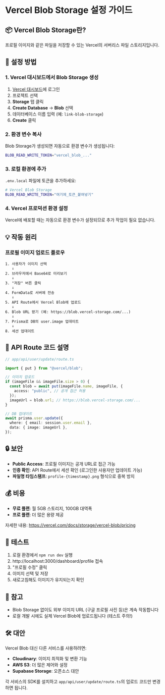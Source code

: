 # Vercel Blob Storage 설정 가이드

## 📦 Vercel Blob Storage란?

프로필 이미지와 같은 파일을 저장할 수 있는 Vercel의 서버리스 파일 스토리지입니다.

## 🚀 설정 방법

### 1. Vercel 대시보드에서 Blob Storage 생성

1. [Vercel 대시보드](https://vercel.com/dashboard)에 로그인
2. 프로젝트 선택
3. **Storage** 탭 클릭
4. **Create Database** → **Blob** 선택
5. 데이터베이스 이름 입력 (예: `link-blob-storage`)
6. **Create** 클릭

### 2. 환경 변수 복사

Blob Storage가 생성되면 자동으로 환경 변수가 생성됩니다:

```bash
BLOB_READ_WRITE_TOKEN="vercel_blob_..."
```

### 3. 로컬 환경에 추가

`.env.local` 파일에 토큰을 추가하세요:

```bash
# Vercel Blob Storage
BLOB_READ_WRITE_TOKEN="여기에_토큰_붙여넣기"
```

### 4. Vercel 프로덕션 환경 설정

Vercel에 배포할 때는 자동으로 환경 변수가 설정되므로 추가 작업이 필요 없습니다.

## 💡 작동 원리

### 프로필 이미지 업로드 플로우

```
1. 사용자가 이미지 선택
   ↓
2. 브라우저에서 Base64로 미리보기
   ↓
3. "저장" 버튼 클릭
   ↓
4. FormData로 서버에 전송
   ↓
5. API Route에서 Vercel Blob에 업로드
   ↓
6. Blob URL 받기 (예: https://blob.vercel-storage.com/...)
   ↓
7. Prisma로 DB의 user.image 업데이트
   ↓
8. 세션 업데이트
```

## 📝 API Route 코드 설명

```typescript
// app/api/user/update/route.ts

import { put } from "@vercel/blob";

// 이미지 업로드
if (imageFile && imageFile.size > 0) {
  const blob = await put(imageFile.name, imageFile, {
    access: "public", // 공개 접근 허용
  });
  imageUrl = blob.url; // https://blob.vercel-storage.com/...
}

// DB 업데이트
await prisma.user.update({
  where: { email: session.user.email },
  data: { image: imageUrl },
});
```

## 🔒 보안

- **Public Access**: 프로필 이미지는 공개 URL로 접근 가능
- **인증 확인**: API Route에서 세션 확인 (로그인한 사용자만 업데이트 가능)
- **파일명 타임스탬프**: `profile-{timestamp}.png` 형식으로 중복 방지

## 💰 비용

- **무료 플랜**: 월 5GB 스토리지, 100GB 대역폭
- **프로 플랜**: 더 많은 용량 제공

자세한 내용: https://vercel.com/docs/storage/vercel-blob/pricing

## 🧪 테스트

1. 로컬 환경에서 `npm run dev` 실행
2. http://localhost:3000/dashboard/profile 접속
3. "프로필 수정" 클릭
4. 이미지 선택 및 저장
5. 새로고침해도 이미지가 유지되는지 확인

## 📌 참고

- Blob Storage 없이도 외부 이미지 URL (구글 프로필 사진 등)은 계속 작동합니다
- 로컬 개발 시에도 실제 Vercel Blob에 업로드됩니다 (테스트 주의!)

## 🛠️ 대안

Vercel Blob 대신 다른 서비스를 사용하려면:

- **Cloudinary**: 이미지 최적화 및 변환 기능
- **AWS S3**: 더 많은 제어와 설정
- **Supabase Storage**: 오픈소스 대안

각 서비스의 SDK를 설치하고 `app/api/user/update/route.ts`의 업로드 코드만 변경하면 됩니다.


